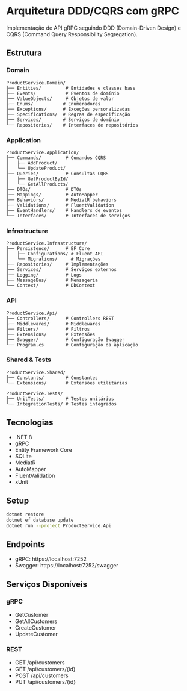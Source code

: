 # Arquitetura DDD/CQRS com gRPC

Implementação de API gRPC seguindo DDD (Domain-Driven Design) e CQRS (Command Query Responsibility Segregation).

## Estrutura 

### Domain
```
ProductService.Domain/
├── Entities/         # Entidades e classes base
├── Events/           # Eventos de domínio
├── ValueObjects/     # Objetos de valor
├── Enums/           # Enumeradores
├── Exceptions/      # Exceções personalizadas
├── Specifications/  # Regras de especificação
├── Services/        # Serviços de domínio
└── Repositories/    # Interfaces de repositórios
```

### Application
```
ProductService.Application/
├── Commands/         # Comandos CQRS
│   ├── AddProduct/                   
│   └── UpdateProduct/                
├── Queries/          # Consultas CQRS
│   ├── GetProductById/               
│   └── GetAllProducts/               
├── DTOs/             # DTOs
├── Mappings/         # AutoMapper
├── Behaviors/        # MediatR behaviors
├── Validations/      # FluentValidation
├── EventHandlers/    # Handlers de eventos
└── Interfaces/       # Interfaces de serviços
```

### Infrastructure
```
ProductService.Infrastructure/
├── Persistence/      # EF Core
│   ├── Configurations/ # Fluent API
│   └── Migrations/     # Migrações
├── Repositories/     # Implementações
├── Services/         # Serviços externos
├── Logging/          # Logs
├── MessageBus/       # Mensageria
└── Context/          # DbContext
```

### API
```
ProductService.Api/
├── Controllers/      # Controllers REST
├── Middlewares/      # Middlewares
├── Filters/          # Filtros
├── Extensions/       # Extensões
├── Swagger/          # Configuração Swagger
└── Program.cs        # Configuração da aplicação
```

### Shared & Tests
```
ProductService.Shared/
├── Constants/        # Constantes
└── Extensions/       # Extensões utilitárias

ProductService.Tests/
├── UnitTests/        # Testes unitários
└── IntegrationTests/ # Testes integrados
```

## Tecnologias
- .NET 8
- gRPC
- Entity Framework Core
- SQLite
- MediatR
- AutoMapper
- FluentValidation
- xUnit

## Setup
```bash
dotnet restore
dotnet ef database update
dotnet run --project ProductService.Api
```

## Endpoints
- gRPC: https://localhost:7252
- Swagger: https://localhost:7252/swagger

## Serviços Disponíveis
### gRPC
- GetCustomer
- GetAllCustomers
- CreateCustomer
- UpdateCustomer

### REST
- GET /api/customers
- GET /api/customers/{id}
- POST /api/customers
- PUT /api/customers/{id}
